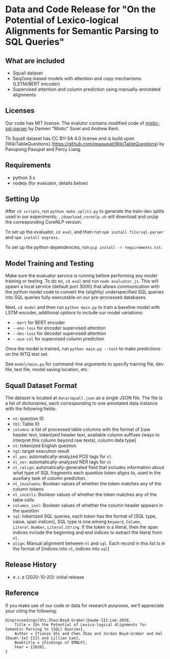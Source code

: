 # Data and Code Release for "On the Potential of Lexico-logical Alignments for Semantic Parsing to SQL Queries"

## What are included

- Squall dataset
- Seq2seq-based models with attention and copy mechanisms (LSTM/BERT encoder)
- Supervised attention and column prediction using manually-annotated alignments

## Licenses

Our code has MIT license. The evalutor contains modified code of [mistic-sql-parser](https://github.com/mistic100/sql-parser) by Damien "Mistic" Sorel and Andrew Kent.

Th Squall dataset has CC BY-SA 4.0 license and is build upon [WikiTableQuestions] (https://github.com/ppasupat/WikiTableQuestions) by Panupong Pasupat and Percy Liang.

## Requirements

- python 3.x
- nodejs (for evaluator, details below)

## Setting Up

After `cd scripts`, run `python make_splits.py` to generate the train-dev splits used in our experiments; `./download_corenlp.sh` will download and unzip the corresponding CoreNLP version.

To set up the evaluator, `cd eval`, and then run `npm install file:sql-parser` and `npm install express`.

To set up the python dependencies, run `pip install -r requirements.txt`.

## Model Training and Testing

Make sure the evaluator service is running before performing any model training or testing. To do so, `cd eval` and run `node evaluator.js`. This will spawn a local service (default port 3000) that allows communication with the python model code to convert the (slightly) underspecified SQL queries into SQL queries fully-executable on our pre-processed databases.

Next, `cd model` and then run `python main.py` to train a baseline model with LSTM encoder, additional options to include our model variations:
- `--bert` for BERT encoder
- `--enc-loss` for encoder supervised attention
- `--dec-loss` for decoder supervised attention
- `--aux-col` for supervised column prediction

Once the model is trained, run `python main.py --test` to make predictions on the WTQ test set.

See `model/main.py` for command-line arguments to specify training file, dev file, test file, model saving location, etc.

## Squall Dataset Format

The dataset is located at `data/squall.json` as a single JSON file. The file is a list of dictionaries, each corresponding to one annotated data instance with the following fields:
- `nt`: question ID
- `tbl`: Table ID
- `columns`: a list of processed table columns with the format of \[raw header text, tokenized header text, available column suffixes (ways to interpret this column beyond raw texts), column data type\]
- `nl`: tokenized English question
- `tgt`: target execution result
- `nl_pos`: automatically-analyzed POS tags for `nl`
- `nl_ner`: automatically-analyzed NER tags for `nl`
- `nl_ralign`: automatically-generated field that includes information about what type of SQL fragments each question token aligns to, used in the auxiliary task of column prediction.
- `nl_incolumns`: Boolean values of whether the token matches any of the column tokens
- `nl_incells`: Boolean values of whether the token matches any of the table cells
- `columns_innl`: Boolean values of whether the column header appears in the question
- `sql`: tokenized SQL queries, each token has the format of \[SQL type, value, span indices\], SQL type is one among `Keyword`, `Column`, `Literal.Number`, `Literal.String`. If the token is a literal, then the span indices include the beginning and end indices to extract the literal from `nl`.
- `align`: Manual alignment between `nl` and `sql`. Each record in this list is in the format of \[indices into `nl`, indices into `sql`\]

## Release History

- `0.1.0` (2020-10-20): initial release

## Reference

If you make use of our code or data for research purposes, we'll appreciate your citing the following:

```
@inproceedings{Shi:Zhao:Boyd-Graber:Daume-III:Lee-2020,
	Title = {On the Potential of Lexico-logical Alignments for Semantic Parsing to {SQL} Queries},
	Author = {Tianze Shi and Chen Zhao and Jordan Boyd-Graber and Hal {Daum\'{e} III} and Lillian Lee},
	Booktitle = {Findings of EMNLP},
	Year = {2020},
}
```
